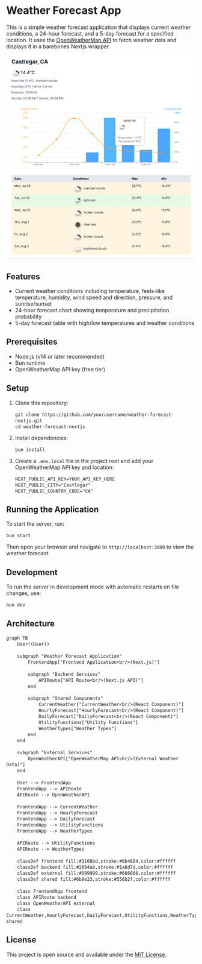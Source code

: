 # Weather Forecast App

This is a simple weather forecast application that displays current weather conditions, a 24-hour forecast, and a 5-day forecast for a specified location. It uses the [OpenWeatherMap API](https://openweathermap.org/appid) to fetch weather data and displays it in a barebones Nextjs wrapper.

![](screenshot.png)

## Features

- Current weather conditions including temperature, feels-like temperature, humidity, wind speed and direction, pressure, and sunrise/sunset
- 24-hour forecast chart showing temperature and precipitation probability
- 5-day forecast table with high/low temperatures and weather conditions

## Prerequisites

- Node.js (v14 or later recommended)
- Bun runtime
- OpenWeatherMap API key (free tier)

## Setup

1. Clone this repository:

   ```
   git clone https://github.com/yourusername/weather-forecast-nextjs.git
   cd weather-forecast-nextjs
   ```

2. Install dependencies:

   ```
   bun install
   ```

3. Create a `.env.local` file in the project root and add your OpenWeatherMap API key and location:

   ```
   NEXT_PUBLIC_API_KEY=YOUR_API_KEY_HERE
   NEXT_PUBLIC_CITY="Castlegar"
   NEXT_PUBLIC_COUNTRY_CODE="CA"
   ```

## Running the Application

To start the server, run:

```
bun start
```

Then open your browser and navigate to `http://localhost:3000` to view the weather forecast.

## Development

To run the server in development mode with automatic restarts on file changes, use:

```
bun dev
```

## Architecture

```mermaid
graph TB
    User((User))

    subgraph "Weather Forecast Application"
        FrontendApp["Frontend Application<br/>(Next.js)"]

        subgraph "Backend Services"
            APIRoute["API Route<br/>(Next.js API)"]
        end

        subgraph "Shared Components"
            CurrentWeather["CurrentWeather<br/>(React Component)"]
            HourlyForecast["HourlyForecast<br/>(React Component)"]
            DailyForecast["DailyForecast<br/>(React Component)"]
            UtilityFunctions["Utility Functions"]
            WeatherTypes["Weather Types"]
        end
    end

    subgraph "External Services"
        OpenWeatherAPI["OpenWeatherMap API<br/>(External Weather Data)"]
    end

    User --> FrontendApp
    FrontendApp --> APIRoute
    APIRoute --> OpenWeatherAPI

    FrontendApp --> CurrentWeather
    FrontendApp --> HourlyForecast
    FrontendApp --> DailyForecast
    FrontendApp --> UtilityFunctions
    FrontendApp --> WeatherTypes

    APIRoute --> UtilityFunctions
    APIRoute --> WeatherTypes

    classDef frontend fill:#1168bd,stroke:#0b4884,color:#ffffff
    classDef backend fill:#2694ab,stroke:#1a6d7d,color:#ffffff
    classDef external fill:#999999,stroke:#666666,color:#ffffff
    classDef shared fill:#6b8e23,stroke:#556b2f,color:#ffffff

    class FrontendApp frontend
    class APIRoute backend
    class OpenWeatherAPI external
    class CurrentWeather,HourlyForecast,DailyForecast,UtilityFunctions,WeatherTypes shared
```

## License

This project is open source and available under the [MIT License](LICENSE).
